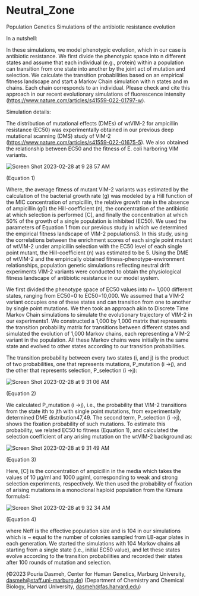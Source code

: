 # Neutral_Zone
Population Genetics Simulations of the antibiotic resistance evolution


In a nutshell:

In these simulations, we model phenotypic evolution, which in our case is antibiotic resistance. We first divide the phenotypic space into n different states and assume that each individual (e.g., protein) within a population can transition from one state into another by the joint act of mutation and selection. We calculate the transition probabilities based on an empirical fitness landscape and start a Markov Chain simulation with n states and m chains. Each chain corresponds to an individual. Please check and cite this approach in our recent evolutionary simulations of fluorescence intensity (https://www.nature.com/articles/s41559-022-01797-w).



Simulation details:

The distribution of mutational effects (DMEs) of wtVIM-2 for ampicillin resistance (EC50) was experimentally obtained in our previous deep mutational scanning (DMS) study of VIM-2 (https://www.nature.com/articles/s41559-022-01675-5). We also obtained the relationship between EC50 and the fitness of E. coli harboring VIM variants. 

![Screen Shot 2023-02-28 at 9 28 57 AM](https://user-images.githubusercontent.com/6492012/221796879-1981d043-f998-420f-88b4-17d4efc1d491.png)

(Equation 1)

Where, the average fitness of mutant VIM-2 variants was estimated by the calculation of the bacterial growth rate (g) was modeled by a Hill function of the MIC concentration of ampicillin, the relative growth rate in the absence of ampicillin (g0) the Hill-coefficient (n), the concentration of the antibiotic at which selection is performed [C], and finally the concentration at which 50% of the growth of a single population is inhibited (EC50). We used the parameters of Equation 1 from our previous study in which we determined the empirical fitness landscape of VIM-2 populations3.   In this study, using the correlations between the enrichment scores of each single point mutant of wtVIM-2 under ampicillin selection with the EC50 level of each single point mutant, the Hill-coefficient (n) was estimated to be 5. Using the DME of wtVIM-2 and the empirically obtained fitness-phenotype-environment relationships, population genetic simulations reflecting neutral drift experiments VIM-2 variants were conducted to obtain the physiological fitness landscape of antibiotic resistance in our model system. 

We first divided the phenotype space of EC50 values into n= 1,000 different states, ranging from EC50=0 to EC50=10,000. We assumed that a VIM-2 variant occupies one of these states and can transition from one to another by single point mutations. We then took an approach akin to Discrete Time Markov Chain simulations to simulate the evolutionary trajectory of VIM-2 in our experiments1. We constructed a 1,000 by 1,000 matrix that represents the transition probability matrix for transitions between different states and simulated the evolution of 1,000 Markov chains, each representing a VIM-2 variant in the population. All these Markov chains were initially in the same state and evolved to other states according to our transition probabilities. 

The transition probability between every two states (i, and j) is the product of two probabilities, one that represents mutations, P_mutation (i →j), and the other that represents selection, P_selection (i →j):

![Screen Shot 2023-02-28 at 9 31 06 AM](https://user-images.githubusercontent.com/6492012/221797097-7ef832bf-5d64-4203-97eb-d687d3413ea3.png)

(Equation 2)

We calculated P_mutation (i →j), i.e., the probability that VIM-2 transitions from the state ith to jth with single point mutations, from experimentally determined DME distribution47,49. The second term, P_selection (i →j), shows the fixation probability of such mutations. To estimate this probability, we related EC50 to fitness (Equation 1), and calculated the selection coefficient of any arising mutation on the wtVIM-2 background as:

![Screen Shot 2023-02-28 at 9 31 49 AM](https://user-images.githubusercontent.com/6492012/221797621-00898d2c-cfcf-438b-a120-8ddc5d6251d1.png)

(Equation 3)

Here, [C] is the concentration of ampicillin in the media which takes the values of 10 µg/ml and 1000 µg/ml, corresponding to weak and strong selection experiments, respectively. We then used the probability of fixation of arising mutations in a monoclonal haploid population from the Kimura formula4:

![Screen Shot 2023-02-28 at 9 32 34 AM](https://user-images.githubusercontent.com/6492012/221797488-f0b495aa-b732-4624-b090-d4ce324935b1.png)

(Equation 4)

where Neff is the effective population size and is 104 in our simulations which is ~ equal to the number of colonies sampled from LB-agar plates in each generation. We started the simulations with 104 Markov chains all starting from a single state (i.e., initial EC50 value), and let these states evolve according to the transition probabilities and recorded their states after 100 rounds of mutation and selection.

(©2023 Pouria Dasmeh, Center for Human Genetics, Marburg University, dasmeh@staff.uni-marburg.de)
(Department of Chemistry and Chemical Biology, Harvard University, dasmeh@fas.harvard.edu)
